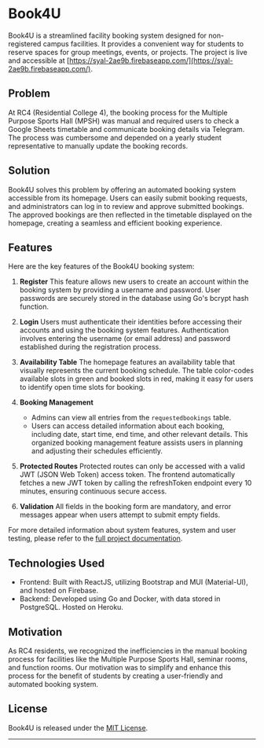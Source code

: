 # Book4U

Book4U is a streamlined facility booking system designed for non-registered campus facilities. It provides a convenient way for students to reserve spaces for group meetings, events, or projects. The project is live and accessible at [https://syal-2ae9b.firebaseapp.com/](https://syal-2ae9b.firebaseapp.com/).

## Problem

At RC4 (Residential College 4), the booking process for the Multiple Purpose Sports Hall (MPSH) was manual and required users to check a Google Sheets timetable and communicate booking details via Telegram. The process was cumbersome and depended on a yearly student representative to manually update the booking records.

## Solution

Book4U solves this problem by offering an automated booking system accessible from its homepage. Users can easily submit booking requests, and administrators can log in to review and approve submitted bookings. The approved bookings are then reflected in the timetable displayed on the homepage, creating a seamless and efficient booking experience.

## Features

Here are the key features of the Book4U booking system:

1. **Register**
   This feature allows new users to create an account within the booking system by providing a username and password. User passwords are securely stored in the database using Go's bcrypt hash function.

2. **Login**
   Users must authenticate their identities before accessing their accounts and using the booking system features. Authentication involves entering the username (or email address) and password established during the registration process.

3. **Availability Table**
   The homepage features an availability table that visually represents the current booking schedule. The table color-codes available slots in green and booked slots in red, making it easy for users to identify open time slots for booking.

4. **Booking Management**
   - Admins can view all entries from the `requestedbookings` table.
   - Users can access detailed information about each booking, including date, start time, end time, and other relevant details. This organized booking management feature assists users in planning and adjusting their schedules efficiently.

5. **Protected Routes**
   Protected routes can only be accessed with a valid JWT (JSON Web Token) access token. The frontend automatically fetches a new JWT token by calling the refreshToken endpoint every 10 minutes, ensuring continuous secure access.

6. **Validation**
   All fields in the booking form are mandatory, and error messages appear when users attempt to submit empty fields.

For more detailed information about system features, system and user testing, please refer to the [full project documentation](https://docs.google.com/document/d/1lBbl30woSB4tnFogro37Me5kaN_AsGDz815Tp-ZH0GI/edit?usp=sharing).

## Technologies Used

- Frontend: Built with ReactJS, utilizing Bootstrap and MUI (Material-UI), and hosted on Firebase.
- Backend: Developed using Go and Docker, with data stored in PostgreSQL. Hosted on Heroku.

## Motivation

As RC4 residents, we recognized the inefficiencies in the manual booking process for facilities like the Multiple Purpose Sports Hall, seminar rooms, and function rooms. Our motivation was to simplify and enhance this process for the benefit of students by creating a user-friendly and automated booking system.

## License

Book4U is released under the [MIT License](LICENSE).

---
